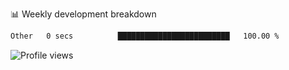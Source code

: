 
📊 Weekly development breakdown
<!--START_SECTION:waka-->

```txt
Other   0 secs          █████████████████████████   100.00 %
```

<!--END_SECTION:waka-->

<img src="https://gpvc.arturio.dev/iqbalfasri" alt="Profile views"/>
